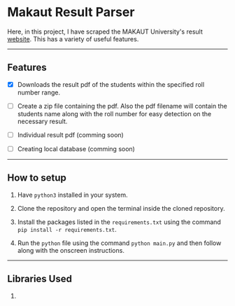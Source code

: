 # Makaut Result Parser

Here, in this project, I have scraped the MAKAUT University's result [website](https://makaut1.ucanapply.com/smartexam/public/result-details). This has a variety of useful features.

---

## Features

- [x] Downloads the result pdf of the students within the specified roll number range.

-[ ] Create a zip file containing the pdf. Also the pdf filename will contain the students name along with the roll number for easy detection on the necessary result.

- [ ] Individual result pdf (comming soon)

- [ ] Creating local database (comming soon)

---

## How to setup

1. Have `python3` installed in your system.

2. Clone the repository and open the terminal inside the cloned repository.

3. Install the packages listed in the `requirements.txt` using the command `pip install -r requirements.txt`.

4. Run the `python` file using the command `python main.py` and then follow along with the onscreen instructions.

---

## Libraries Used

1. 